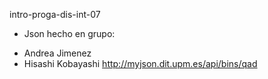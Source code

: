 intro-proga-dis-int-07
- Json hecho en grupo: 
* Andrea Jimenez 
* Hisashi Kobayashi
http://myjson.dit.upm.es/api/bins/qad
